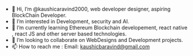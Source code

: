 - 👋 Hi, I’m @kaushicaravind2000, web developer designer, aspiring BlockChain Developer.
- 👀 I’m interested in Development, security and AI.
- 🌱 I’m currently learning Ethereum Blockchain developement, react native , react JS and other server based technologies.
- 💞️ I’m looking to collaborate on WebDesigns and Development  projects.
- 📫 How to reach me : Email: kaushicbaravind@gmail.com 

<!---
kaushicaravind2000/kaushicaravind2000 is a ✨ special ✨ repository because its `README.md` (this file) appears on your GitHub profile.
You can click the Preview link to take a look at your changes.
--->
